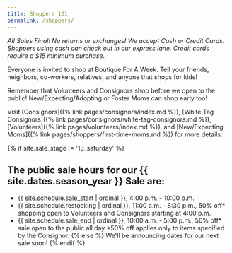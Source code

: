 ```yaml
---
title: Shoppers 101
permalink: /shoppers/
---
```


_All Sales Final! No returns or exchanges! We accept Cash or Credit Cards. Shoppers using cash can check out in our express lane. Credit cards require a $15 minimum purchase._

Everyone is invited to shop at Boutique For A Week. Tell your friends, neighbors, co-workers, relatives, and anyone that shops for kids!

Remember that Volunteers and Consignors shop before we open to the public! New/Expecting/Adopting or Foster Moms can shop early too!

Visit [Consignors]({% link pages/consignors/index.md %}), [White Tag Consignors]({% link pages/consignors/white-tag-consignors.md %}), [Volunteers]({% link pages/volunteers/index.md %}), and [New/Expecting Moms]({% link pages/shoppers/first-time-moms.md %}) for more details.

{% if site.sale_stage != '13_saturday' %}
## The public sale hours for our {{ site.dates.season_year }} Sale are:

* {{ site.schedule.sale_start | ordinal }}, 4:00 p.m. - 10:00 p.m.
* {{ site.schedule.restocking | ordinal }}, 11:00 a.m. - 8:30 p.m., 50% off* shopping open to Volunteers and Consignors starting at 4:00 p.m.
* {{ site.schedule.sale_end | ordinal }}, 10:00 a.m. - 5:00 p.m., 50% off* sale open to the public all day
*50% off applies only to items specified by the Consignor.
{% else %}
We'll be announcing dates for our next sale soon!
{% endif %}
